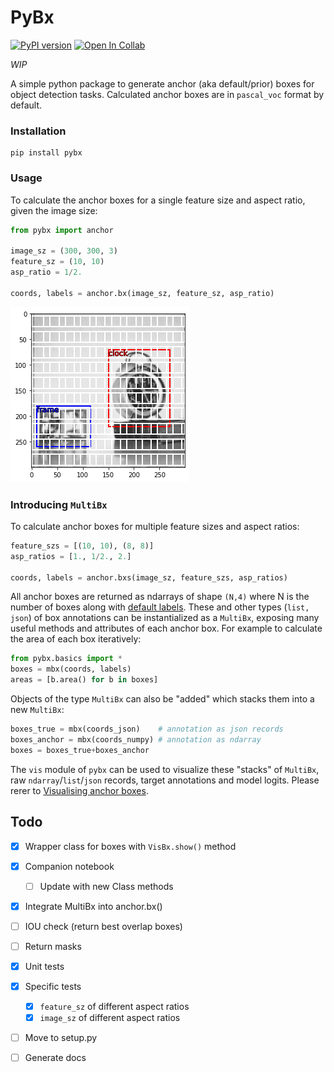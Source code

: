 # PyBx
[![PyPI version](https://badge.fury.io/py/pybx.svg)](https://badge.fury.io/py/pybx)
[![Open In Collab](https://colab.research.google.com/assets/colab-badge.svg)](https://colab.research.google.com/github/thatgeeman/pybx/blob/master/nbs/pybx_walkthrough_0.1.2.ipynb)

*WIP*

A simple python package to generate anchor
(aka default/prior) boxes for object detection
tasks. Calculated anchor boxes are in `pascal_voc` format by default.

### Installation
```shell
pip install pybx
```

### Usage

To calculate the anchor boxes for a single feature size and 
aspect ratio, given the image size: 
```python
from pybx import anchor

image_sz = (300, 300, 3)
feature_sz = (10, 10)
asp_ratio = 1/2.

coords, labels = anchor.bx(image_sz, feature_sz, asp_ratio)
```
![](data/box-1.png)

### Introducing `MultiBx`
To calculate anchor boxes for multiple feature sizes and 
aspect ratios: 

```python
feature_szs = [(10, 10), (8, 8)]
asp_ratios = [1., 1/2., 2.]

coords, labels = anchor.bxs(image_sz, feature_szs, asp_ratios)
```
All anchor boxes are returned as ndarrays of shape `(N,4)` where N
is the number of boxes along with [default labels](data/README.md). These and other types (`list, json`) of box annotations
can be instantialized as a `MultiBx`, exposing many useful methods and attributes
of each anchor box. For example to calculate the area of each box
iteratively:
```python
from pybx.basics import * 
boxes = mbx(coords, labels) 
areas = [b.area() for b in boxes]
```
Objects of the type `MultiBx` can also be "added" which stacks 
them into a new `MultiBx`:
```python
boxes_true = mbx(coords_json)    # annotation as json records
boxes_anchor = mbx(coords_numpy) # annotation as ndarray
boxes = boxes_true+boxes_anchor
```

The `vis` module of `pybx` can be used to visualize these "stacks"
of `MultiBx`, raw `ndarray`/`list`/`json` records, 
target annotations and 
model logits. Please rerer 
to [Visualising anchor boxes](data/README.md).

## Todo
- [x] Wrapper class for boxes with `VisBx.show()` method
- [x] Companion notebook
  - [ ] Update with new Class methods
- [x] Integrate MultiBx into anchor.bx()
- [ ] IOU check (return best overlap boxes)
- [ ] Return masks 
- [x] Unit tests
- [x] Specific tests
  - [x] `feature_sz` of different aspect ratios
  - [x] `image_sz` of different aspect ratios
- [ ] Move to setup.py
- [ ] Generate docs


